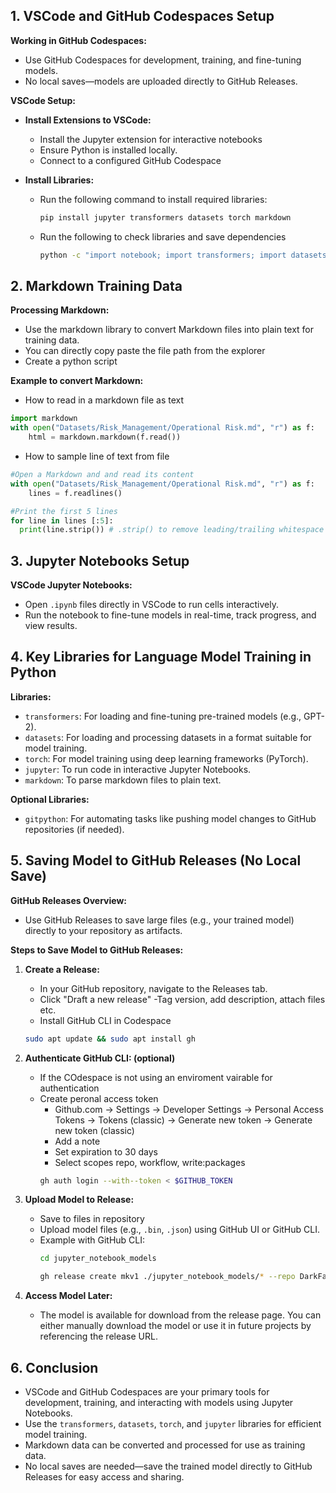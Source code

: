 ## 1. VSCode and GitHub Codespaces Setup

**Working in GitHub Codespaces:**

- Use GitHub Codespaces for development, training, and fine-tuning models.
- No local saves—models are uploaded directly to GitHub Releases.

**VSCode Setup:**

- **Install Extensions to VSCode:**
  - Install the Jupyter extension for interactive notebooks
  - Ensure Python is installed locally.
  - Connect to a configured GitHub Codespace 

- **Install Libraries:**
  - Run the following command to install required libraries:
    ```bash
    pip install jupyter transformers datasets torch markdown
    ```
  - Run the following to check libraries and save dependencies 
    ```bash
    python -c "import notebook; import transformers; import datasets; import torch; import markdown; output = f'Jupyter notebook version: {notebook.__version__}\nTransformers version: {transformers.__version__}\nDatasets version: {datasets.__version__}\nTorch version: {torch.__version__}\nMarkdown version: {markdown.__version__}'; open('dependency_versions.txt', 'w').write(output)"
    ```


## 2. Markdown Training Data

**Processing Markdown:**

- Use the markdown library to convert Markdown files into plain text for training data.
- You can directly copy paste the file path from the explorer
- Create a python script

**Example to convert Markdown:**

- How to read in a markdown file as text
```python
import markdown
with open("Datasets/Risk_Management/Operational Risk.md", "r") as f:
    html = markdown.markdown(f.read())
```
- How to sample line of text from file
```python
#Open a Markdown and and read its content
with open("Datasets/Risk_Management/Operational Risk.md", "r") as f:
    lines = f.readlines()

#Print the first 5 lines
for line in lines [:5]:
  print(line.strip()) # .strip() to remove leading/trailing whitespace or new line
```


## 3. Jupyter Notebooks Setup

**VSCode Jupyter Notebooks:**

- Open `.ipynb` files directly in VSCode to run cells interactively.
- Run the notebook to fine-tune models in real-time, track progress, and view results.

## 4. Key Libraries for Language Model Training in Python

**Libraries:**

- `transformers`: For loading and fine-tuning pre-trained models (e.g., GPT-2).
- `datasets`: For loading and processing datasets in a format suitable for model training.
- `torch`: For model training using deep learning frameworks (PyTorch).
- `jupyter`: To run code in interactive Jupyter Notebooks.
- `markdown`: To parse markdown files to plain text.

**Optional Libraries:**

- `gitpython`: For automating tasks like pushing model changes to GitHub repositories (if needed).

## 5. Saving Model to GitHub Releases (No Local Save)

**GitHub Releases Overview:**

- Use GitHub Releases to save large files (e.g., your trained model) directly to your repository as artifacts.

**Steps to Save Model to GitHub Releases:**

1. **Create a Release:**
   - In your GitHub repository, navigate to the Releases tab.
   - Click "Draft a new release"
    -Tag version, add description, attach files etc.
   - Install GitHub CLI in Codespace
   ```bash
   sudo apt update && sudo apt install gh
   ```

2. **Authenticate GitHub CLI: (optional)**
    - If the COdespace is not using an enviroment vairable for authentication
    - Create peronal access token
      - Github.com -> Settings -> Developer Settings -> Personal Access Tokens -> Tokens (classic) -> Generate new token -> Generate new token (classic) 
      - Add a note
      - Set expiration to 30 days
      - Select scopes repo, workflow, write:packages
      ```bash
      gh auth login --with--token < $GITHUB_TOKEN
      ```

3. **Upload Model to Release:**
   - Save to files in repository
   - Upload model files (e.g., `.bin`, `.json`) using GitHub UI or GitHub CLI.
   - Example with GitHub CLI:
     ```bash
     cd jupyter_notebook_models
     ```
     ```bash
     gh release create mkv1 ./jupyter_notebook_models/* --repo DarkFader13/The_Git_Good_Repo
     ```

4. **Access Model Later:**
   - The model is available for download from the release page. You can either manually download the model or use it in future projects by referencing the release URL.

## 6. Conclusion

- VSCode and GitHub Codespaces are your primary tools for development, training, and interacting with models using Jupyter Notebooks.
- Use the `transformers`, `datasets`, `torch`, and `jupyter` libraries for efficient model training.
- Markdown data can be converted and processed for use as training data.
- No local saves are needed—save the trained model directly to GitHub Releases for easy access and sharing.
